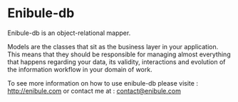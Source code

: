 Enibule-db
=============

Enibule-db is an object-relational mapper.

Models are the classes that sit as the business layer in your application. This means that they should be responsible for managing almost everything that happens regarding your data, its validity, interactions and evolution of the information workflow in your domain of work.

To see more information on how to use enibule-db please visite : http://enibule.com or contact me at : contact@enibule.com